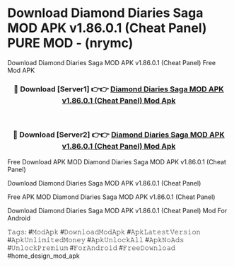 # Download Diamond Diaries Saga MOD APK v1.86.0.1 (Cheat Panel) PURE MOD - (nrymc)
Download Diamond Diaries Saga MOD APK v1.86.0.1 (Cheat Panel) Free Mod APK

<div align="center">
<h3>🔴 Download [Server1] 👉👉 <a href="https://apk-comot.site?title=Diamond_Diaries_Saga_MOD_APK_v1.86.0.1_(Cheat_Panel)">Diamond Diaries Saga MOD APK v1.86.0.1 (Cheat Panel) Mod Apk</a></h3><br>

<h3>🔴 Download [Server2] 👉👉 <a href="https://apk-comot.site?title=Diamond_Diaries_Saga_MOD_APK_v1.86.0.1_(Cheat_Panel)">Diamond Diaries Saga MOD APK v1.86.0.1 (Cheat Panel) Mod Apk</a></h3>
</div>


Free Download APK MOD Diamond Diaries Saga MOD APK v1.86.0.1 (Cheat Panel)

Download Diamond Diaries Saga MOD APK v1.86.0.1 (Cheat Panel) 

Free APK MOD Diamond Diaries Saga MOD APK v1.86.0.1 (Cheat Panel) 

Download Diamond Diaries Saga MOD APK v1.86.0.1 (Cheat Panel) Mod For Android

𝚃𝚊𝚐𝚜: #𝙼𝚘𝚍𝙰𝚙𝚔 #𝙳𝚘𝚠𝚗𝚕𝚘𝚊𝚍𝙼𝚘𝚍𝙰𝚙𝚔 #𝙰𝚙𝚔𝙻𝚊𝚝𝚎𝚜𝚝𝚅𝚎𝚛𝚜𝚒𝚘𝚗 #𝙰𝚙𝚔𝚄𝚗𝚕𝚒𝚖𝚒𝚝𝚎𝚍𝙼𝚘𝚗𝚎𝚢 #𝙰𝚙𝚔𝚄𝚗𝚕𝚘𝚌𝚔𝙰𝚕𝚕 #𝙰𝚙𝚔𝙽𝚘𝙰𝚍𝚜 #𝚄𝚗𝚕𝚘𝚌𝚔𝙿𝚛𝚎𝚖𝚒𝚞𝚖 #𝙵𝚘𝚛𝙰𝚗𝚍𝚛𝚘𝚒𝚍 #𝙵𝚛𝚎𝚎𝙳𝚘𝚠𝚗𝚕𝚘𝚊𝚍 #home_design_mod_apk